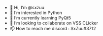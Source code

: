 - 👋 Hi, I’m @sxzuu
- 👀 I’m interested in Python
- 🌱 I’m currently learning PyQt5
- 💞️ I’m looking to collaborate on VSS CLicker
- 📫 How to reach me discord : SxZuu#3712

<!---
sxzuu-cloud/sxzuu-cloud is a ✨ special ✨ repository because its `README.md` (this file) appears on your GitHub profile.
You can click the Preview link to take a look at your changes.
--->
